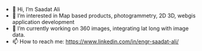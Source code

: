 - 👋 Hi, I’m Saadat Ali
- 👀 I’m interested in Map based products, photogrammetry, 2D 3D, webgis application development
- 🌱 I’m currently working on 360 images, integrating lat long with image data. 
- 📫 How to reach me:
https://www.linkedin.com/in/engr-saadat-ali/

<!---
saadatali48/saadatali48 is a ✨ special ✨ repository because its `README.md` (this file) appears on your GitHub profile.
You can click the Preview link to take a look at your changes.
--->
